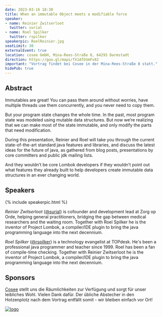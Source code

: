 ```yaml
---
date: 2023-03-16 18:30
title: When an immutable Object meets a modifiable force
speaker:
- name: Reinier Zwitserloot
  twitter: surial
- name: Roel Spilker
  twitter: rspilker
speakerpic: RoelReinier.jpg
seatLimit: 30
externalEvent: true
location: cosee GmbH, Mina-Rees-Straße 8, 64293 Darmstadt
direction: https://goo.gl/maps/fX1AfbSmFv82
important: "Vortrag findet bei Cosee in der Mina-Rees-Straße 8 statt."
hidePub: true
---
```


## Abstract

Immutables are great! You can pass them around without worries, have multiple threads use them concurrently, and you never need to copy them.

But your program state changes the whole time. In the past, most program state was modeled using mutable data structures. But now we’re realizing that we can make most of the state immutable, and only modify the parts that need modification.

During this presentation, Reinier and Roel will take you through the current state-of-the-art standard java features and libraries, and discuss the latest ideas for the future of java, as gathered from blog posts, presentations by core committers and public jdk mailing lists.

And they wouldn’t be core Lombok developers if they wouldn’t point out what features they already built to help developers create immutable data structures in an ever changing world.

## Speakers

{% include speakerpic.html %}

_Reinier Zwitserloot_ ([@surial](https://twitter.com/surial)) is cofounder and development lead at Zorg op Orde,
helping general practitioners, bridging the gap between medical researchers and the
waiting room. Together with Roel Spilker he is the inventor of Project Lombok, a
compiler/IDE plugin to bring the java programming language into the next
decennium.

_Roel Spilker_ ([@rspilker](https://twitter.com/rspilker)) is a technology evangelist at TOPdesk. He's been a professional
java programmer and teacher since 1999. Roel has been a fan of compile-time
checking. Together with Reinier Zwitserloot he is the inventor of Project
Lombok, a compiler/IDE plugin to bring the java programming language into
the next decennium.

## Sponsors

[Cosee](http://www.cosee.biz) stellt uns die Räumlichkeiten zur Verfügung und sorgt für unser leibliches Wohl. Vielen Dank dafür. Der übliche Abstecher in den Hotzenplotz nach dem Vortrag entfällt somit - wir bleiben einfach vor Ort!

[![logo](/images/sponsors/cosee.png)](http://www.cosee.biz) 
